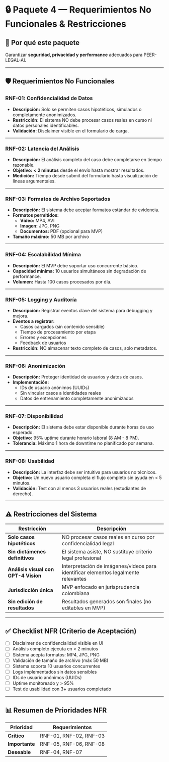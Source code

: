 # 🔒 Paquete 4 — Requerimientos No Funcionales & Restricciones

## 🎯 Por qué este paquete

Garantizar **seguridad, privacidad y performance** adecuados para PEER-LEGAL-AI.

---

## 🛡️ Requerimientos No Funcionales

### **RNF-01: Confidencialidad de Datos**

- **Descripción:** Solo se permiten casos hipotéticos, simulados o completamente anonimizados.
- **Restricción:** El sistema NO debe procesar casos reales en curso ni datos personales identificables.
- **Validación:** Disclaimer visible en el formulario de carga.

---

### **RNF-02: Latencia del Análisis**

- **Descripción:** El análisis completo del caso debe completarse en tiempo razonable.
- **Objetivo:** **< 2 minutos** desde el envío hasta mostrar resultados.
- **Medición:** Tiempo desde submit del formulario hasta visualización de líneas argumentales.

---

### **RNF-03: Formatos de Archivo Soportados**

- **Descripción:** El sistema debe aceptar formatos estándar de evidencia.
- **Formatos permitidos:**
  - **Video:** MP4, AVI
  - **Imagen:** JPG, PNG
  - **Documentos:** PDF (opcional para MVP)
- **Tamaño máximo:** 50 MB por archivo

---

### **RNF-04: Escalabilidad Mínima**

- **Descripción:** El MVP debe soportar uso concurrente básico.
- **Capacidad mínima:** 10 usuarios simultáneos sin degradación de performance.
- **Volumen:** Hasta 100 casos procesados por día.

---

### **RNF-05: Logging y Auditoría**

- **Descripción:** Registrar eventos clave del sistema para debugging y mejora.
- **Eventos a registrar:**
  - Casos cargados (sin contenido sensible)
  - Tiempo de procesamiento por etapa
  - Errores y excepciones
  - Feedback de usuarios
- **Restricción:** NO almacenar texto completo de casos, solo metadatos.

---

### **RNF-06: Anonimización**

- **Descripción:** Proteger identidad de usuarios y datos de casos.
- **Implementación:**
  - IDs de usuario anónimos (UUIDs)
  - Sin vincular casos a identidades reales
  - Datos de entrenamiento completamente anonimizados

---

### **RNF-07: Disponibilidad**

- **Descripción:** El sistema debe estar disponible durante horas de uso esperado.
- **Objetivo:** 95% uptime durante horario laboral (8 AM - 8 PM).
- **Tolerancia:** Máximo 1 hora de downtime no planificado por semana.

---

### **RNF-08: Usabilidad**

- **Descripción:** La interfaz debe ser intuitiva para usuarios no técnicos.
- **Objetivo:** Un nuevo usuario completa el flujo completo sin ayuda en < 5 minutos.
- **Validación:** Test con al menos 3 usuarios reales (estudiantes de derecho).

---

## ⚠️ Restricciones del Sistema

| Restricción | Descripción |
|-------------|-------------|
| **Solo casos hipotéticos** | NO procesar casos reales en curso por confidencialidad legal |
| **Sin dictámenes definitivos** | El sistema asiste, NO sustituye criterio legal profesional |
| **Análisis visual con GPT-4 Vision** | Interpretación de imágenes/videos para identificar elementos legalmente relevantes |
| **Jurisdicción única** | MVP enfocado en jurisprudencia colombiana |
| **Sin edición de resultados** | Resultados generados son finales (no editables en MVP) |

---

## ✅ Checklist NFR (Criterio de Aceptación)

- [ ] Disclaimer de confidencialidad visible en UI
- [ ] Análisis completo ejecuta en < 2 minutos
- [ ] Sistema acepta formatos: MP4, JPG, PNG
- [ ] Validación de tamaño de archivo (máx 50 MB)
- [ ] Sistema soporta 10 usuarios concurrentes
- [ ] Logs implementados sin datos sensibles
- [ ] IDs de usuario anónimos (UUIDs)
- [ ] Uptime monitoreado y > 95%
- [ ] Test de usabilidad con 3+ usuarios completado

---

## 📊 Resumen de Prioridades NFR

| Prioridad | Requerimientos |
|-----------|----------------|
| **Crítico** | RNF-01, RNF-02, RNF-03 |
| **Importante** | RNF-05, RNF-06, RNF-08 |
| **Deseable** | RNF-04, RNF-07 |

